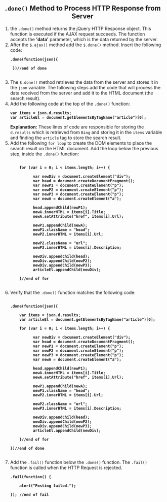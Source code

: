 <center><h2><code>.done()</code> Method to Process HTTP Response from Server</h2></center>

<ol>
<li>the <code>.done()</code> method returns the jQuery HTTP Response object.  This function is executed if the AJAX request succeeds.  The function accepts the <b>'data'</b> parameter, which is the data returned by the server.  
</li>
<li>
After the <code>$.ajax()</code> method add the <code>$.done()</code> method.  Insert the following code:

<b><pre><code>.done(function(json){   <br><br>
   })//end of done       
</code></pre></b>
</li>
<li>The <code>$.done()</code> method retrieves the data from the server and stores it in the  <code>json</code> variable.  The following steps add the code that will process the data received from the server and add it to the HTML document (the search result).
</li>
<li>Add the following code at the top of the <code>.done()</code> function:
<b><pre><code>var items = json.d.results;<br>var articleEl = document.getElementsByTagName("article")[0];</code></pre></b>
<b>Explanation:</b> These lines of code are responsible for storing the <code>d.results</code> which is retrieved from <code>Bing</code> and storing it in the <code>items</code> variable and finding the <code>article</code> tag to store the search result.
</li>
<li>Add the following <code>for loop</code> to create the DOM elements to place the search result on the HTML document.  Add the loop below the previous step, inside the <code>.done()</code> function:
<b><pre><code>
    for (var i = 0; i < items.length; i++) {<br>
          var newDiv = document.createElement("div");
          var head = document.createDocumentFragment();
          var newP1 = document.createElement("p");
          var newP2 = document.createElement("p");
          var newP3 = document.createElement("p");
          var newA = document.createElement("a");<br>          
          head.appendChild(newP1);          
          newA.innerHTML = items[i].Title;
          newA.setAttribute("href", items[i].Url);<br>          
          newP1.appendChild(newA);
          newP1.className = "head";
          newP2.innerHTML = items[i].Url;<br>          
          newP2.className = "url";
          newP3.innerHTML = items[i].Description;<br>          
          newDiv.appendChild(head);
          newDiv.appendChild(newP2);
          newDiv.appendChild(newP3);
          articleEl.appendChild(newDiv);<br>
    }//end of for
    </code></pre></b>
</li>
<li>
Verify that the <code>.done()</code> function matches the following code:
<b><pre><code>
.done(function(json){ <br>
    var items = json.d.results;
    var articleEl = document.getElementsByTagName("article")[0];<br>
    for (var i = 0; i < items.length; i++) {<br>
          var newDiv = document.createElement("div");
          var head = document.createDocumentFragment();
          var newP1 = document.createElement("p");
          var newP2 = document.createElement("p");
          var newP3 = document.createElement("p");
          var newA = document.createElement("a");<br>          
          head.appendChild(newP1);          
          newA.innerHTML = items[i].Title;
          newA.setAttribute("href", items[i].Url);<br>          
          newP1.appendChild(newA);
          newP1.className = "head";
          newP2.innerHTML = items[i].Url;<br>          
          newP2.className = "url";
          newP3.innerHTML = items[i].Description;<br>          
          newDiv.appendChild(head);
          newDiv.appendChild(newP2);
          newDiv.appendChild(newP3);
          articleEl.appendChild(newDiv);<br>
    }//end of for<br>
})//end of done               
    </code></pre></b>
</li>
<li>
Add the <code>.fail()</code> function below the <code>.done()</code> function.  The <code>.fail()</code> function is called when the HTTP Request is rejected. 
<b><pre><code>.fail(function() {<br>
    alert("Posting failed.");<br>          
}); //end of fail   
</code></pre></b>
</li>

</ol>